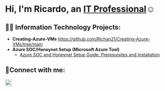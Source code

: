<h1>Hi, I'm Ricardo, an <a href="https://www.linkedin.com/in/ricardo-pelayo-ruiz-8448a0141/">IT Professional</a>☺</h1>

<h2>👨‍💻 Information Technology Projects:</h2>

- <b>Creating-Azure-VMs</b>
https://github.com/Richan21/Creating-Azure-VMs/tree/main
- <b>Azure SOC/Honeynet Setup (Microsoft Azure Tool)</b>
  - [Azure SOC and Honeynet Setup Guide: Prerequisites and Installation](https://github.com/Richan21/How-to-Implement-a-SOC-in-AZURE)

<h2>🤳Connect with me:</h2>

[<img align="left" alt="Josh | LinkedIn" width="22px" src="https://cdn.jsdelivr.net/npm/simple-icons@v3/icons/linkedin.svg" />][linkedin]

[linkedin]: https://www.linkedin.com/in/ricardo-pelayo-ruiz-8448a0141/

